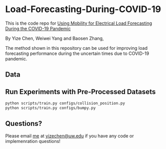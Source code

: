 # Load-Forecasting-During-COVID-19
This is the code repo for [Using Mobility for Electrical Load Forecasting During the COVID-19 Pandemic](https://arxiv.org/abs/1707.09676)

By Yize Chen, Weiwei Yang and Baosen Zhang, 

The method shown in this repository can be used for improving load forecasting performance during the uncertain times due to COVID-19 pandemic.



## Data


## Run Experiments with Pre-Processed Datasets

```bash
python scripts/train.py configs/collision_position.py
python scripts/train.py configs/bumpy.py
```



## Questions?

Please email [me](http://blogs.uw.edu/yizechen/) at yizechen@uw.edu if you have any code or implemenration questions!
